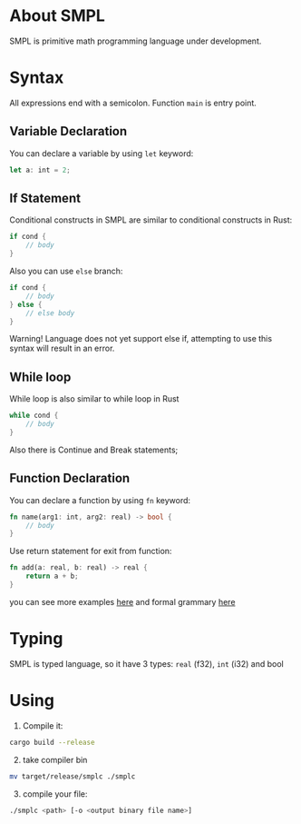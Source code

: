 # About SMPL
SMPL is primitive math programming language under development.

# Syntax
All expressions end with a semicolon.
Function `main` is entry point.

## Variable Declaration
You can declare a variable by using `let` keyword:
```rust
let a: int = 2;
```
## If Statement
Conditional constructs in SMPL are similar to conditional constructs in Rust:
```rust
if cond {
    // body
}
```
Also you can use `else` branch:
```rust
if cond {
    // body
} else {
    // else body
}
```
Warning! Language does not yet support else if, attempting to use this syntax will result in an error.

## While loop
While loop is also similar to while loop in Rust
```rust
while cond {
    // body
}
```

Also there is Continue and Break statements;

## Function Declaration
You can declare a function by using `fn` keyword:
```rust
fn name(arg1: int, arg2: real) -> bool {
    // body
}
```

Use return statement for exit from function:

```rust
fn add(a: real, b: real) -> real {
    return a + b;
}
```

you can see more examples [here](https://github.com/demetryf/smpl/tree/feature/add_typing/examples)
and formal grammary [here](https://github.com/demetryf/smpl/tree/feature/add_typing/compiler/frontend/grammary.ebnff)

# Typing
SMPL is typed language, so it have 3 types: `real` (f32), `int` (i32) and bool

# Using

1. Compile it: 
```sh
cargo build --release
```
2. take compiler bin
```sh
mv target/release/smplc ./smplc
```
3. compile your file:
```sh
./smplc <path> [-o <output binary file name>]
```